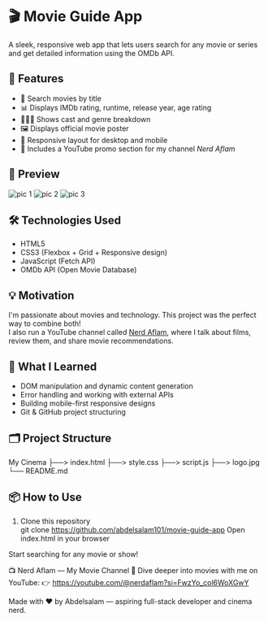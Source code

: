 # 🎬 Movie Guide App

A sleek, responsive web app that lets users search for any movie or series and get detailed information using the OMDb API.

## 🚀 Features

- 🔎 Search movies by title
- 📊 Displays IMDb rating, runtime, release year, age rating
- 🧑‍🤝‍🧑 Shows cast and genre breakdown
- 🖼️ Displays official movie poster
- 📱 Responsive layout for desktop and mobile
- 🔗 Includes a YouTube promo section for my channel *Nerd Aflam*

## 📸 Preview
![pic 1](https://github.com/user-attachments/assets/ac49ca4a-b900-4c44-ac4b-9de11cd27fec)
![pic 2](https://github.com/user-attachments/assets/f1063cbe-0047-4fbe-948d-1f98a9a3ce81)
![pic 3](https://github.com/user-attachments/assets/636d8aaf-7392-4921-bd07-46937d1394f0)


## 🛠️ Technologies Used

- HTML5
- CSS3 (Flexbox + Grid + Responsive design)
- JavaScript (Fetch API)
- OMDb API (Open Movie Database)

## 💡 Motivation

I'm passionate about movies and technology. This project was the perfect way to combine both!  
I also run a YouTube channel called [Nerd Aflam](https://youtube.com/@nerdaflam?si=X8tPjP-Rk6XJ4pQd), where I talk about films, review them, and share movie recommendations.

## 🧠 What I Learned

- DOM manipulation and dynamic content generation
- Error handling and working with external APIs
- Building mobile-first responsive designs
- Git & GitHub project structuring

## 🗂️ Project Structure

My Cinema 
├──> index.html 
├──> style.css 
├──> script.js 
├──> logo.jpg 
└── README.md

## 📦 How to Use

1. Clone this repository  
git clone https://github.com/abdelsalam101/movie-guide-app
Open index.html in your browser

Start searching for any movie or show!

📺 Nerd Aflam — My Movie Channel
🎥 Dive deeper into movies with me on YouTube:
👉 https://youtube.com/@nerdaflam?si=FwzYo_col6WoXGwY

Made with ❤️ by Abdelsalam — aspiring full-stack developer and cinema nerd.
